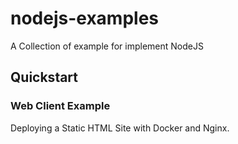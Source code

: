 # nodejs-examples

A Collection of example for implement NodeJS

## Quickstart


### Web Client Example

Deploying a Static HTML Site with Docker and Nginx.



